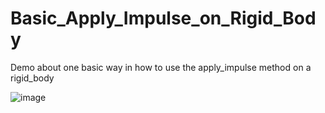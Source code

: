# Basic_Apply_Impulse_on_Rigid_Body
Demo about one basic way in how to use the apply_impulse method on a rigid_body



![image](https://user-images.githubusercontent.com/101058770/189444298-ce962cc6-893c-4ab7-96a9-1e441b3bcc41.png)
